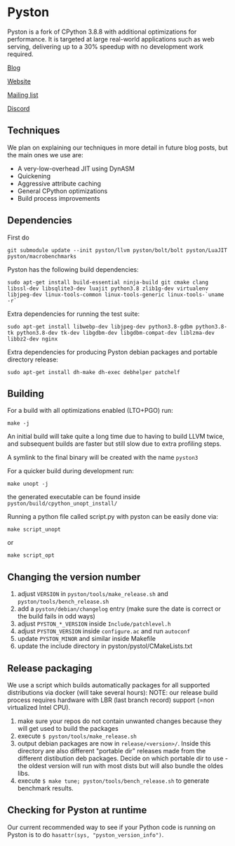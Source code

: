 # Pyston

Pyston is a fork of CPython 3.8.8 with additional optimizations for performance.  It is targeted at large real-world applications such as web serving, delivering up to a 30% speedup with no development work required.

[Blog](https://blog.pyston.org/)

[Website](https://pyston.org/)

[Mailing list](http://eepurl.com/hops6n)

[Discord](https://discord.gg/S7gsqnb)

## Techniques

We plan on explaining our techniques in more detail in future blog posts, but the main ones we use are:

- A very-low-overhead JIT using DynASM
- Quickening
- Aggressive attribute caching
- General CPython optimizations
- Build process improvements

## Dependencies

First do

```
git submodule update --init pyston/llvm pyston/bolt/bolt pyston/LuaJIT pyston/macrobenchmarks
```

Pyston has the following build dependencies:

```
sudo apt-get install build-essential ninja-build git cmake clang libssl-dev libsqlite3-dev luajit python3.8 zlib1g-dev virtualenv libjpeg-dev linux-tools-common linux-tools-generic linux-tools-`uname -r`
```

Extra dependencies for running the test suite:
```
sudo apt-get install libwebp-dev libjpeg-dev python3.8-gdbm python3.8-tk python3.8-dev tk-dev libgdbm-dev libgdbm-compat-dev liblzma-dev libbz2-dev nginx
```

Extra dependencies for producing Pyston debian packages and portable directory release:
```
sudo apt-get install dh-make dh-exec debhelper patchelf
```

## Building

For a build with all optimizations enabled (LTO+PGO) run:

```
make -j
```

An initial build will take quite a long time due to having to build LLVM twice, and subsequent builds are faster but still slow due to extra profiling steps.

A symlink to the final binary will be created with the name `pyston3`

For a quicker build during development run:
```
make unopt -j
```
the generated executable can be found inside `pyston/build/cpython_unopt_install/`

Running a python file called script.py with pyston can be easily done via:
```
make script_unopt
```
or
```
make script_opt
```

## Changing the version number
1. adjust `VERSION` in `pyston/tools/make_release.sh` and `pyston/tools/bench_release.sh`
2. add a `pyston/debian/changelog` entry (make sure the date is correct or the build fails in odd ways)
3. adjust `PYSTON_*_VERSION` inside `Include/patchlevel.h`
4. adjust `PYSTON_VERSION` inside `configure.ac` and run `autoconf`
5. update `PYSTON_MINOR` and similar inside Makefile
6. update the include directory in pyston/pystol/CMakeLists.txt

## Release packaging
We use a script which builds automatically packages for all supported distributions via docker (will take several hours):
NOTE: our release build process requires hardware with LBR (last branch record) support (=non virtualized Intel CPU).
1. make sure your repos do not contain unwanted changes because they will get used to build the packages
2. execute `$ pyston/tools/make_release.sh`
3. output debian packages are now in `release/<version>/`.
   Inside this directory are also different "portable dir" releases made from the different distibution deb packages.
   Decide on which portable dir to use - the oldest version will run with most dists but will also bundle the oldes libs.
4. execute `$ make tune; pyston/tools/bench_release.sh` to generate benchmark results.

## Checking for Pyston at runtime

Our current recommended way to see if your Python code is running on Pyston is to do `hasattr(sys, "pyston_version_info")`.
